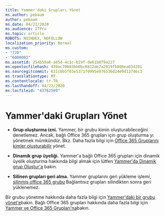 ```yaml
---
title: Yammer'daki Grupları Yönet
ms.author: pebaum
author: pebaum
ms.date: 04/21/2020
ms.audience: ITPro
ms.topic: article
ROBOTS: NOINDEX, NOFOLLOW
localization_priority: Normal
ms.custom:
- "720"
- "6000003"
ms.assetid: 254b58a6-a85d-4c1c-b19f-de61b8f9a227
ms.openlocfilehash: 439ac70683bb0bc6812de7a2919fb808ea034281
ms.sourcegitcommit: 631cbb5f03e5371f0995e976536d24e9d13746c3
ms.translationtype: MT
ms.contentlocale: tr-TR
ms.lasthandoff: 04/22/2020
ms.locfileid: "43762589"
---
```

# <a name="manage-groups-in-yammer"></a>Yammer'daki Grupları Yönet

- **Grup oluşturma izni.** Yammer, bir grubu kimin oluşturabileceğini denetlemez. Ancak, bağlı Office 365 grupları için grup oluşturma yı yönetmek mümkündür. Bkz. Daha fazla bilgi için [Office 365 Gruplarını kimler oluşturabilir](https://docs.microsoft.com/office365/admin/create-groups/manage-creation-of-groups) yönet.

- **Dinamik grup üyeliği.** Yammer'a bağlı Office 365 grupları için dinamik üyelik oluşturma hakkında bilgi almak için lütfen [Yammer'da Dinamik grup Oluştur'a](https://docs.microsoft.com/yammer/manage-yammer-groups/create-a-dynamic-group) bakın.

- **Silinen grupları geri alma.** Yammer gruplarını geri yükleme işlemi, [silinmiş office 365 grubu](https://docs.microsoft.com/office365/admin/create-groups/restore-deleted-group) Bağlantısız grupları silindikten sonra geri yüklenemez.

Bir grubu yönetme hakkında daha fazla bilgi için [Yammer'daki bir grubu yönet'e](https://support.office.com/article/Manage-a-group-in-Yammer-6e05c6d6-5548-4c88-89cd-e6757a514ef2)bakın. Bağlı Office 365 grupları hakkında daha fazla bilgi için [Yammer ve Office 365 Grupları'na](https://docs.microsoft.com/yammer/manage-yammer-groups/yammer-and-office-365-groups)bakın.
  